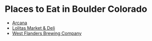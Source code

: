 # Places to Eat in Boulder Colorado

* [Arcana](./arcana.md)
* [Lolitas Market & Deli](./lolitas.md)
* [West Flanders Brewing Company](./WestFlanders.md)  
